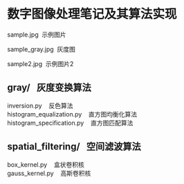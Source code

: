 # 数字图像处理笔记及其算法实现

sample.jpg &nbsp;示例图片 <br>

sample_gray.jpg &nbsp;灰度图 <br>

sample2.jpg &nbsp;示例图片2 <br>

## gray/ &nbsp;&nbsp;灰度变换算法

inversion.py &nbsp;&nbsp; 反色算法 <br>
histogram_equalization.py &nbsp;&nbsp; 直方图均衡化算法 <br>
histogram_specification.py &nbsp;&nbsp; 直方图匹配算法 <br>

## spatial_filtering/ &nbsp;&nbsp;空间滤波算法
box_kernel.py &nbsp;&nbsp; 盒状卷积核 <br>
gauss_kernel.py &nbsp;&nbsp; 高斯卷积核 <br>